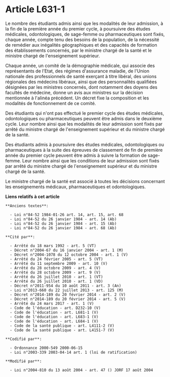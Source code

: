 # Article L631-1

Le nombre des étudiants admis ainsi que les modalités de leur admission, à la fin de la première année du premier cycle, à
poursuivre des études médicales, odontologiques, de sage-femme ou pharmaceutiques sont fixés, chaque année, compte tenu des
besoins de la population, de la nécessité de remédier aux inégalités géographiques et des capacités de formation des
établissements concernés, par le ministre chargé de la santé et le ministre chargé de l'enseignement supérieur.

Chaque année, un comité de la démographie médicale, qui associe des représentants de l'Etat, des régimes d'assurance maladie,
de l'Union nationale des professionnels de santé exerçant à titre libéral, des unions régionales des médecins libéraux, ainsi
que des personnalités qualifiées désignées par les ministres concernés, dont notamment des doyens des facultés de médecine,
donne un avis aux ministres sur la décision mentionnée à l'alinéa précédent. Un décret fixe la composition et les modalités
de fonctionnement de ce comité.

Des étudiants qui n'ont pas effectué le premier cycle des études médicales, odontologiques ou pharmaceutiques peuvent être
admis dans le deuxième cycle. Leur nombre ainsi que les modalités de leur admission sont fixés par arrêté du ministre chargé
de l'enseignement supérieur et du ministre chargé de la santé.

Des étudiants admis à poursuivre des études médicales, odontologiques ou pharmaceutiques à la suite des épreuves de
classement de fin de première année du premier cycle peuvent être admis à suivre la formation de sage-femme. Leur nombre
ainsi que les conditions de leur admission sont fixés par arrêté du ministre chargé de l'enseignement supérieur et du
ministre chargé de la santé.

Le ministre chargé de la santé est associé à toutes les décisions concernant les enseignements médicaux, pharmaceutiques et
odontologiques.

**Liens relatifs à cet article**

	**Anciens textes**:

	  - Loi n°84-52 1984-01-26 art. 14, art. 15, art. 68
	  - Loi n°84-52 du 26 janvier 1984 - art. 14 (Ab)
	  - Loi n°84-52 du 26 janvier 1984 - art. 15 (Ab)
	  - Loi n°84-52 du 26 janvier 1984 - art. 68 (Ab)

	**Cité par**:

	  - Arrêté du 18 mars 1992 - art. 5 (VT)
	  - Décret n°2004-67 du 16 janvier 2004 - art. 1 (M)
	  - Décret n°2004-1078 du 12 octobre 2004 - art. 1 (V)
	  - Arrêté du 24 février 2005 - art. 5 (VT)
	  - Arrêté du 11 septembre 2009 - art. 10 (V)
	  - Arrêté du 28 octobre 2009 - art. 4 (V)
	  - Arrêté du 28 octobre 2009 - art. 9 (V)
	  - Arrêté du 26 juillet 2010 - art. 1 (VT)
	  - Arrêté du 26 juillet 2010 - art. 1 (VD)
	  - Décret n°2011-954 du 10 août 2011 - art. 3 (An)
	  - Loi n°2013-660 du 22 juillet 2013 - art. 125 (M)
	  - Décret n°2014-189 du 20 février 2014 - art. 2 (V)
	  - Décret n°2014-189 du 20 février 2014 - art. 5 (V)
	  - Arrêté du 24 mars 2017 - art. 1 (V)
	  - Code de l'éducation - art. D232-10 (V)
	  - Code de l'éducation - art. L681-1 (V)
	  - Code de l'éducation - art. L683-1 (V)
	  - Code de l'éducation - art. L684-1 (V)
	  - Code de la santé publique - art. L4111-2 (V)
	  - Code de la santé publique - art. L4151-7 (V)

	**Codifié par**:

	  - Ordonnance 2000-549 2000-06-15
	  - Loi n°2003-339 2003-04-14 art. 1 (loi de ratification)

	**Modifié par**:

	  - Loi n°2004-810 du 13 août 2004 - art. 47 () JORF 17 août 2004
